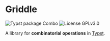 # Griddle

<a href="https://github.com/typst/packages/tree/main/packages/preview/combo" style="text-decoration: none;"><img src="https://img.shields.io/badge/typst-package-239dad?style=flat" alt="Typst package Combo" /></a>
<a href="https://www.gnu.org/licenses/gpl-3.0.en.html" style="text-decoration: none;"><img src="https://img.shields.io/badge/license-GPLv3-brightgreen?style=flat" alt="License GPLv3.0" /></a>

A library for **combinatorial operations** in [Typst](https://typst.app/).
